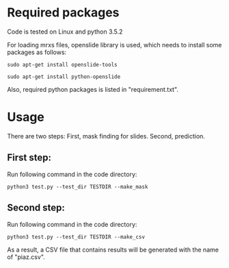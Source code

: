 # Required packages
Code is tested on Linux and python 3.5.2

For loading mrxs files, openslide library is used, which needs to install some packages as follows:

	sudo apt-get install openslide-tools
	
	sudo apt-get install python-openslide
	
Also, required python packages is listed in "requirement.txt".


# Usage
There are two steps: First, mask finding for slides. Second, prediction.

## First step:
Run following command in the code directory:

	python3 test.py --test_dir TESTDIR --make_mask

## Second step:
Run following command in the code directory:

	python3 test.py --test_dir TESTDIR --make_csv

As a result, a CSV file that contains results will be generated with the name of "piaz.csv".
